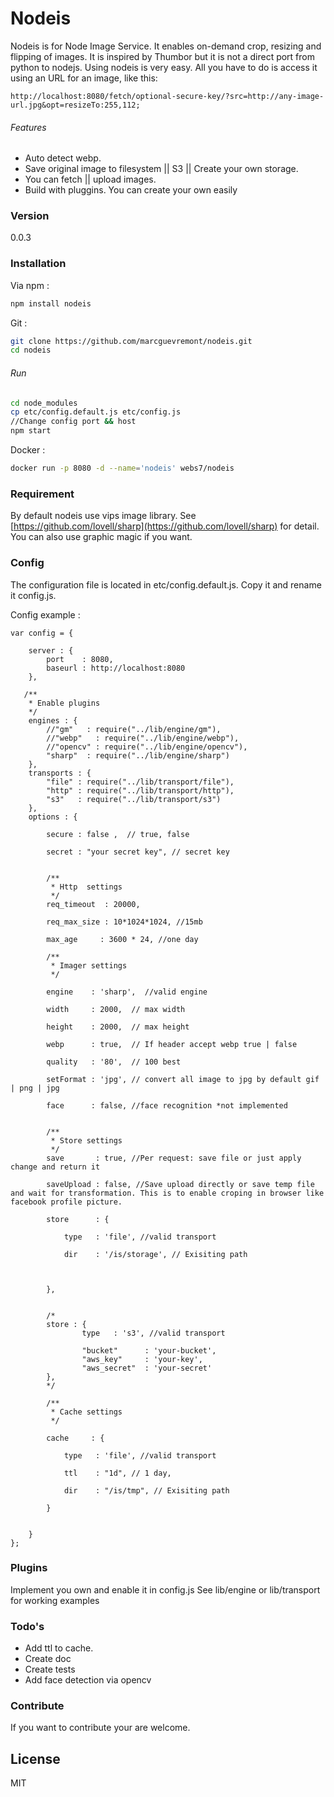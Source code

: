 # Nodeis
Nodeis is for Node Image Service.  It enables on-demand crop, resizing and flipping of images.
It is inspired by Thumbor but it is not a direct port from python to nodejs. 
Using nodeis is very easy. All you have to do is access it using an URL for an image, like this:

```
http://localhost:8080/fetch/optional-secure-key/?src=http://any-image-url.jpg&opt=resizeTo:255,112;
```

###### Features
 - Auto detect webp.
 - Save original image to filesystem || S3 || Create your own storage.
 - You can fetch || upload images.
 - Build with pluggins. You can create your own easily
 
### Version
0.0.3

### Installation
Via npm :
```sh
npm install nodeis
```
Git :
```sh
git clone https://github.com/marcguevremont/nodeis.git
cd nodeis
```
###### Run
```sh
cd node_modules
cp etc/config.default.js etc/config.js
//Change config port && host
npm start
```

Docker : 
```sh
docker run -p 8080 -d --name='nodeis' webs7/nodeis
```



### Requirement
By default nodeis use vips image library. 
See [https://github.com/lovell/sharp](https://github.com/lovell/sharp) for detail. 
You can also use graphic magic if you want. 

### Config
The configuration file is located in etc/config.default.js. Copy it and rename it config.js. 

Config example :

```
var config = {
	
	server : {
		port 	: 8080,
		baseurl : http://localhost:8080
	},
	
   /**
	* Enable plugins
	*/
	engines : {
		//"gm" 	 : require("../lib/engine/gm"),
		//"webp"   : require("../lib/engine/webp"),
		//"opencv" : require("../lib/engine/opencv"),
		"sharp"	 : require("../lib/engine/sharp")
	},
	transports : {
		"file" : require("../lib/transport/file"),
		"http" : require("../lib/transport/http"),
		"s3"   : require("../lib/transport/s3")
	},
	options : {
		
		secure : false ,  // true, false	
		
		secret : "your secret key", // secret key
		
	
		/**
		 * Http  settings
		 */ 
		req_timeout  : 20000,
		
		req_max_size : 10*1024*1024, //15mb

		max_age     : 3600 * 24, //one day
		
		/**
		 * Imager settings
		 */ 
		 
		engine	  : 'sharp',  //valid engine
		
		width     : 2000,  // max width
		
		height    : 2000,  // max height
		
		webp      : true,  // If header accept webp true | false 
		
		quality   : '80',  // 100 best
		
		setFormat : 'jpg', // convert all image to jpg by default gif | png | jpg
		
		face	  : false, //face recognition *not implemented 
		
		
		/**
		 * Store settings
		 */
		save 	   : true, //Per request: save file or just apply change and return it 
		
		saveUpload : false, //Save upload directly or save temp file and wait for transformation. This is to enable croping in browser like facebook profile picture.
	
		store      : {
		
			type   : 'file', //valid transport
			
			dir	   : '/is/storage', // Exisiting path
			
			
		
		},
			
	
		/*
		store : {
				type   : 's3', //valid transport
		
				"bucket" 	  : 'your-bucket',
				"aws_key"     : 'your-key',
    			"aws_secret"  : 'your-secret'
		},
		*/
		
		/**
		 * Cache settings
		 */
		
		cache	  : {
			
			type   : 'file', //valid transport

			ttl	   : "1d", // 1 day, 
			
			dir    : "/is/tmp", // Exisiting path
			
		}
		
	
	}
};
```

### Plugins
Implement you own and enable it in config.js
See lib/engine or lib/transport for working examples

### Todo's
 - Add ttl to cache. 
 - Create doc
 - Create tests
 - Add face detection via opencv

### Contribute
If you want to contribute your are welcome.

License
---

MIT